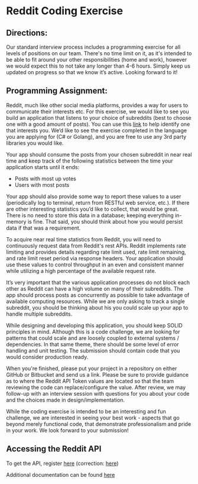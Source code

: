 # Reddit Coding Exercise 

## Directions:

Our standard interview process includes a programming exercise for all levels of positions on our team. There's no time limit on it, as it's intended to be able to fit around your other responsibilities (home and work), however we would expect this to not take any longer than 4-6 hours. Simply keep us updated on progress so that we know it’s active. Looking forward to it!

## Programming Assignment:

Reddit, much like other social media platforms, provides a way for users to communicate their interests etc. For this exercise, we would like to see you build an application that listens to your choice of subreddits (best to choose one with a good amount of posts). You can use this [link](https://redditcharts.com/) to help identify one that interests you.  We’d like to see the exercise completed in the language you are applying for (C# or Golang), and you are free to use any 3rd party libraries you would like.

Your app should consume the posts from your chosen subreddit in near real time and keep track of the following statistics between the time your application starts until it ends:

* Posts with most up votes
* Users with most posts

Your app should also provide some way to report these values to a user (periodically log to terminal, return from RESTful web service, etc.). If there are other interesting statistics you’d like to collect, that would be great. There is no need to store this data in a database; keeping everything in-memory is fine. That said, you should think about how you would persist data if that was a requirement.

To acquire near real time statistics from Reddit, you will need to continuously request data from Reddit's rest APIs.  Reddit implements rate limiting and provides details regarding rate limit used, rate limit remaining, and rate limit reset period via response headers.  Your application should use these values to control throughput in an even and consistent manner while utilizing a high percentage of the available request rate.

It’s very important that the various application processes do not block each other as Reddit can have a high volume on many of their subreddits.  The app should process posts as concurrently as possible to take advantage of available computing resources. While we are only asking to track a single subreddit, you should be thinking about his you could scale up your app to handle multiple subreddits.

While designing and developing this application, you should keep SOLID principles in mind. Although this is a code challenge, we are looking for patterns that could scale and are loosely coupled to external systems / dependencies. In that same theme, there should be some level of error handling and unit testing. The submission should contain code that you would consider production ready.

When you're finished, please put your project in a repository on either GitHub or Bitbucket and send us a link. Please be sure to provide guidance as to where the Reddit API Token values are located so that the team reviewing the code can replace/configure the value. After review, we may follow-up with an interview session with questions for you about your code and the choices made in design/implementation.

While the coding exercise is intended to be an interesting and fun challenge, we are interested in seeing your best work - aspects that go beyond merely functional code, that demonstrate professionalism and pride in your work.  We look forward to your submission!

## Accessing the Reddit API

To get the API, register [here](https://www.reddit.com/r/reddit.com/wiki/(null)api/) (correction: [here](https://developers.reddit.com/))

Additional documentation can be found [here](https://www.reddit.com/dev/api/)
